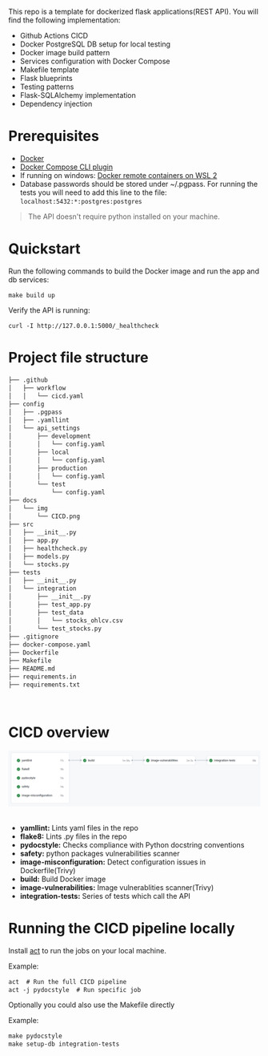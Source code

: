 This repo is a template for dockerized flask applications(REST API). You will find the following implementation:

- Github Actions CICD
- Docker PostgreSQL DB setup for local testing
- Docker image build pattern
- Services configuration with Docker Compose
- Makefile template
- Flask blueprints
- Testing patterns
- Flask-SQLAlchemy implementation
- Dependency injection


# Prerequisites

- [Docker](https://docs.docker.com/get-docker/)
- [Docker Compose CLI plugin](https://docs.docker.com/compose/install/compose-plugin/)
- If running on windows: [Docker remote containers on WSL 2](https://docs.microsoft.com/en-us/windows/wsl/tutorials/wsl-containers)
- Database passwords should be stored under ~/.pgpass.
  For running the tests you will need to add this line to the file: `localhost:5432:*:postgres:postgres`

> The API doesn't require python installed on your machine.

# Quickstart

Run the following commands to build the Docker image and run the app and db services:

```
make build up
```

Verify the API is running:

```
curl -I http://127.0.0.1:5000/_healthcheck
```

# Project file structure

```
├── .github
│   ├── workflow
│   │   └── cicd.yaml
├── config
│   ├── .pgpass
│   ├── .yamllint
│   └── api_settings
│       ├── development
│       │   └── config.yaml
│       ├── local
│       │   └── config.yaml
│       ├── production
│       │   └── config.yaml
│       └── test
│           └── config.yaml
├── docs
│   └── img
│       └── CICD.png
├── src
│   ├── __init__.py
│   ├── app.py
│   ├── healthcheck.py
│   ├── models.py
│   └── stocks.py
├── tests
│   ├── __init__.py
│   └── integration
│       ├── __init__.py
│       ├── test_app.py
│       ├── test_data
│       │   └── stocks_ohlcv.csv
│       └── test_stocks.py
├── .gitignore
├── docker-compose.yaml
├── Dockerfile
├── Makefile
├── README.md
├── requirements.in
├── requirements.txt



```

# CICD overview

<img src="./docs/img/CICD.png" width="700"/>
<br></br>

- **yamllint:** Lints yaml files in the repo
- **flake8:** Lints .py files in the repo
- **pydocstyle:** Checks compliance with Python docstring conventions
- **safety:** python packages vulnerabilities scanner
- **image-misconfiguration:** Detect configuration issues in Dockerfile(Trivy)
- **build:** Build Docker image
- **image-vulnerabilities:** Image vulnerablities scanner(Trivy)
- **integration-tests:** Series of tests which call the API

# Running the CICD pipeline locally

Install [act](https://github.com/nektos/act) to run the jobs on your local machine.

Example:
```
act  # Run the full CICD pipeline
act -j pydocstyle  # Run specific job
```
Optionally you could also use the Makefile directly

Example:
```
make pydocstyle
make setup-db integration-tests
```
